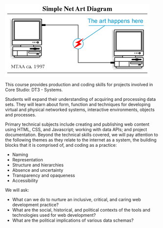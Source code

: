 ![A line drawing of two computers. A cable connects them and the middle of the cable contains a flashing lightning bolt labeled "The Art Happens Here." The image is credited to MTAA, circa 1997.](static/simplenetartdiagram.gif "Simple Net Art Diagram")

This course provides production and coding skills for projects involved in Core Studio: DT3 - Systems.

Students will expand their understanding of acquiring and processing data sets. They will learn about form, function and techniques for developing virtual and physical networked systems, interactive environments, objects and processes.

Primary technical subjects include creating and publishing web content using HTML, CSS, and
Javascript; working with data APIs; and project documentation.
Beyond the technical skills covered, we will pay attention to the following themes as they relate to the internet as a system, the building blocks that it is comprised of, and coding as a practice:
* Naming
* Representation
* Structure and hierarchies
* Absence and uncertainty
* Transparency and opaqueness
* Accessibility

We will ask:
* What can we do to nurture an inclusive, critical, and caring web development practice?
* What are the social, historical, and political contexts of the tools and technologies used for web
development?
* What are the political implications of various data schemas?